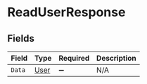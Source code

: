# ReadUserResponse


## Fields

| Field                                   | Type                                    | Required                                | Description                             |
| --------------------------------------- | --------------------------------------- | --------------------------------------- | --------------------------------------- |
| `Data`                                  | [User](../../Models/Components/User.md) | :heavy_minus_sign:                      | N/A                                     |